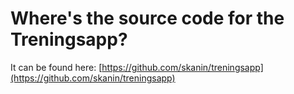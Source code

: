 # Where's the source code for the Treningsapp?

It can be found here: [https://github.com/skanin/treningsapp](https://github.com/skanin/treningsapp)
